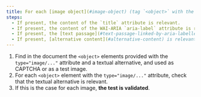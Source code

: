 ```yaml
---
title: For each [image object](#image-object) (tag `<object>` with the attribute `type="image/…"`) used as [CAPTCHA](#captcha) or as a \[test image ](#test-image), with a \[textual alternative](#textual-image-alternative) or [alternative content](#alternative-content), is this alternative relevant?
steps:
  - If present, the content of the `title` attribute is relevant.
  - If present, the content of the WAI-ARIA `aria-label` attribute is relevant.
  - If present, the [text passage](#text-passage-linked-by-aria-labelledby-or-aria-describedby) associated via the WAI-ARIA attribute `aria-labelledby` is relevant .
  - If present, [alternative content](#alternative-content) is relevant.
---
```


1. Find in the document the `<object>` elements provided with the `type="image/..."` attribute and a textual alternative, and used as CAPTCHA or as a test image.
2. For each `<object>` element with the `type="image/..."` attribute, check that the textual alternative is relevant.
3. If this is the case for each image, **the test is validated**.
